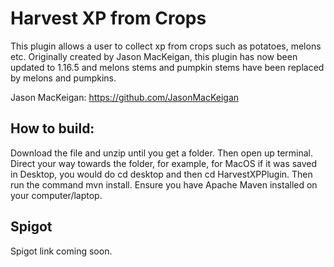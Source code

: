 # Harvest XP from Crops

This plugin allows a user to collect xp from crops such as potatoes, melons etc. Originally created by Jason MacKeigan, this plugin has now been updated to 1.16.5 and melons stems and pumpkin stems have been replaced by melons and pumpkins.
 

Jason MacKeigan: https://github.com/JasonMacKeigan

## How to build:

Download the file and unzip until you get a folder. Then open up terminal. Direct your way towards the folder, for example, for MacOS if it was saved in Desktop, you would do cd desktop and then cd HarvestXPPlugin. Then run the command mvn install. Ensure you have Apache Maven installed on your computer/laptop. 

## Spigot

Spigot link coming soon.
